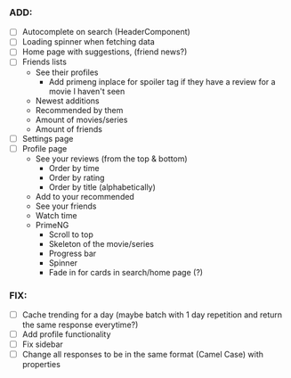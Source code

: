 ### ADD:

- [ ] Autocomplete on search (HeaderComponent)
- [ ] Loading spinner when fetching data
- [ ] Home page with suggestions, (friend news?)
- [ ] Friends lists 
    - See their profiles
      - Add primeng inplace for spoiler tag if they have a review for a movie I haven't seen
    - Newest additions
    - Recommended by them
    - Amount of movies/series
    - Amount of friends
- [ ] Settings page
- [ ] Profile page
  - See your reviews (from the top & bottom)
    - Order by time
    - Order by rating
    - Order by title (alphabetically)
  - Add to your recommended
  - See your friends
  - Watch time
  - PrimeNG 
    - Scroll to top
    - Skeleton of the movie/series
    - Progress bar
    - Spinner
    - Fade in for cards in search/home page (?)

### FIX:

- [ ] Cache trending for a day (maybe batch with 1 day repetition and return the same response everytime?)
- [ ] Add profile functionality
- [ ] Fix sidebar
- [ ] Change all responses to be in the same format (Camel Case) with properties